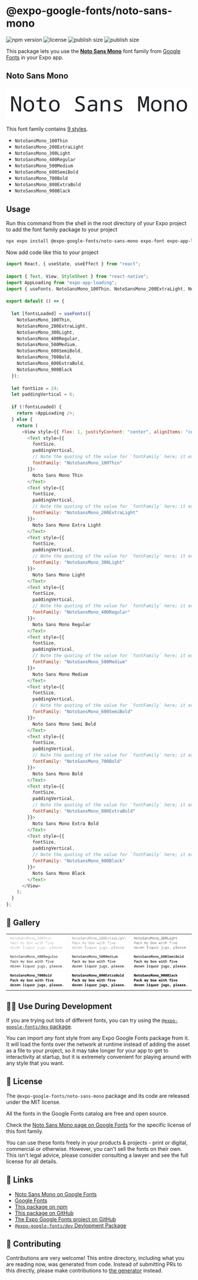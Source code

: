 # @expo-google-fonts/noto-sans-mono

![npm version](https://flat.badgen.net/npm/v/@expo-google-fonts/noto-sans-mono)
![license](https://flat.badgen.net/github/license/expo/google-fonts)
![publish size](https://flat.badgen.net/packagephobia/install/@expo-google-fonts/noto-sans-mono)
![publish size](https://flat.badgen.net/packagephobia/publish/@expo-google-fonts/noto-sans-mono)

This package lets you use the [**Noto Sans Mono**](https://fonts.google.com/specimen/Noto+Sans+Mono) font family from [Google Fonts](https://fonts.google.com/) in your Expo app.

## Noto Sans Mono

![Noto Sans Mono](./font-family.png)

This font family contains [9 styles](#-gallery).

- `NotoSansMono_100Thin`
- `NotoSansMono_200ExtraLight`
- `NotoSansMono_300Light`
- `NotoSansMono_400Regular`
- `NotoSansMono_500Medium`
- `NotoSansMono_600SemiBold`
- `NotoSansMono_700Bold`
- `NotoSansMono_800ExtraBold`
- `NotoSansMono_900Black`

## Usage

Run this command from the shell in the root directory of your Expo project to add the font family package to your project

```sh
npx expo install @expo-google-fonts/noto-sans-mono expo-font expo-app-loading
```

Now add code like this to your project

```js
import React, { useState, useEffect } from "react";

import { Text, View, StyleSheet } from "react-native";
import AppLoading from "expo-app-loading";
import { useFonts, NotoSansMono_100Thin, NotoSansMono_200ExtraLight, NotoSansMono_300Light, NotoSansMono_400Regular, NotoSansMono_500Medium, NotoSansMono_600SemiBold, NotoSansMono_700Bold, NotoSansMono_800ExtraBold, NotoSansMono_900Black } from '@expo-google-fonts/noto-sans-mono';

export default () => {

  let [fontsLoaded] = useFonts({
    NotoSansMono_100Thin, 
    NotoSansMono_200ExtraLight, 
    NotoSansMono_300Light, 
    NotoSansMono_400Regular, 
    NotoSansMono_500Medium, 
    NotoSansMono_600SemiBold, 
    NotoSansMono_700Bold, 
    NotoSansMono_800ExtraBold, 
    NotoSansMono_900Black
  });

  let fontSize = 24;
  let paddingVertical = 6;

  if (!fontsLoaded) {
    return <AppLoading />;
  } else {
    return (
      <View style={{ flex: 1, justifyContent: "center", alignItems: "center" }}>
        <Text style={{
          fontSize,
          paddingVertical,
          // Note the quoting of the value for `fontFamily` here; it expects a string!
          fontFamily: "NotoSansMono_100Thin"
        }}>
          Noto Sans Mono Thin
        </Text>
        <Text style={{
          fontSize,
          paddingVertical,
          // Note the quoting of the value for `fontFamily` here; it expects a string!
          fontFamily: "NotoSansMono_200ExtraLight"
        }}>
          Noto Sans Mono Extra Light
        </Text>
        <Text style={{
          fontSize,
          paddingVertical,
          // Note the quoting of the value for `fontFamily` here; it expects a string!
          fontFamily: "NotoSansMono_300Light"
        }}>
          Noto Sans Mono Light
        </Text>
        <Text style={{
          fontSize,
          paddingVertical,
          // Note the quoting of the value for `fontFamily` here; it expects a string!
          fontFamily: "NotoSansMono_400Regular"
        }}>
          Noto Sans Mono Regular
        </Text>
        <Text style={{
          fontSize,
          paddingVertical,
          // Note the quoting of the value for `fontFamily` here; it expects a string!
          fontFamily: "NotoSansMono_500Medium"
        }}>
          Noto Sans Mono Medium
        </Text>
        <Text style={{
          fontSize,
          paddingVertical,
          // Note the quoting of the value for `fontFamily` here; it expects a string!
          fontFamily: "NotoSansMono_600SemiBold"
        }}>
          Noto Sans Mono Semi Bold
        </Text>
        <Text style={{
          fontSize,
          paddingVertical,
          // Note the quoting of the value for `fontFamily` here; it expects a string!
          fontFamily: "NotoSansMono_700Bold"
        }}>
          Noto Sans Mono Bold
        </Text>
        <Text style={{
          fontSize,
          paddingVertical,
          // Note the quoting of the value for `fontFamily` here; it expects a string!
          fontFamily: "NotoSansMono_800ExtraBold"
        }}>
          Noto Sans Mono Extra Bold
        </Text>
        <Text style={{
          fontSize,
          paddingVertical,
          // Note the quoting of the value for `fontFamily` here; it expects a string!
          fontFamily: "NotoSansMono_900Black"
        }}>
          Noto Sans Mono Black
        </Text>
      </View>
    );
  }
};
```

## 🔡 Gallery


||||
|-|-|-|
|![NotoSansMono_100Thin](./NotoSansMono_100Thin.ttf.png)|![NotoSansMono_200ExtraLight](./NotoSansMono_200ExtraLight.ttf.png)|![NotoSansMono_300Light](./NotoSansMono_300Light.ttf.png)||
|![NotoSansMono_400Regular](./NotoSansMono_400Regular.ttf.png)|![NotoSansMono_500Medium](./NotoSansMono_500Medium.ttf.png)|![NotoSansMono_600SemiBold](./NotoSansMono_600SemiBold.ttf.png)||
|![NotoSansMono_700Bold](./NotoSansMono_700Bold.ttf.png)|![NotoSansMono_800ExtraBold](./NotoSansMono_800ExtraBold.ttf.png)|![NotoSansMono_900Black](./NotoSansMono_900Black.ttf.png)||


## 👩‍💻 Use During Development

If you are trying out lots of different fonts, you can try using the [`@expo-google-fonts/dev` package](https://github.com/expo/google-fonts/tree/master/font-packages/dev#readme).

You can import _any_ font style from any Expo Google Fonts package from it. It will load the fonts over the network at runtime instead of adding the asset as a file to your project, so it may take longer for your app to get to interactivity at startup, but it is extremely convenient for playing around with any style that you want.


## 📖 License

The `@expo-google-fonts/noto-sans-mono` package and its code are released under the MIT license.

All the fonts in the Google Fonts catalog are free and open source.

Check the [Noto Sans Mono page on Google Fonts](https://fonts.google.com/specimen/Noto+Sans+Mono) for the specific license of this font family.

You can use these fonts freely in your products & projects - print or digital, commercial or otherwise. However, you can't sell the fonts on their own. This isn't legal advice, please consider consulting a lawyer and see the full license for all details.

## 🔗 Links

- [Noto Sans Mono on Google Fonts](https://fonts.google.com/specimen/Noto+Sans+Mono)
- [Google Fonts](https://fonts.google.com/)
- [This package on npm](https://www.npmjs.com/package/@expo-google-fonts/noto-sans-mono)
- [This package on GitHub](https://github.com/expo/google-fonts/tree/master/font-packages/noto-sans-mono)
- [The Expo Google Fonts project on GitHub](https://github.com/expo/google-fonts)
- [`@expo-google-fonts/dev` Devlopment Package](https://github.com/expo/google-fonts/tree/master/font-packages/dev)

## 🤝 Contributing

Contributions are very welcome! This entire directory, including what you are reading now, was generated from code. Instead of submitting PRs to this directly, please make contributions to [the generator](https://github.com/expo/google-fonts/tree/master/packages/generator) instead.
